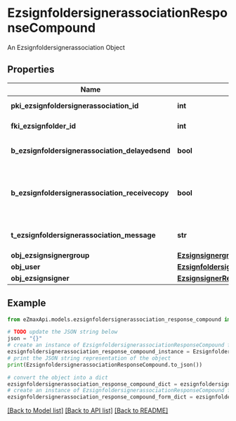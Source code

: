 # EzsignfoldersignerassociationResponseCompound

An Ezsignfoldersignerassociation Object

## Properties

Name | Type | Description | Notes
------------ | ------------- | ------------- | -------------
**pki_ezsignfoldersignerassociation_id** | **int** | The unique ID of the Ezsignfoldersignerassociation | 
**fki_ezsignfolder_id** | **int** | The unique ID of the Ezsignfolder | 
**b_ezsignfoldersignerassociation_delayedsend** | **bool** | If this flag is true the signatory is part of a delayed send. | 
**b_ezsignfoldersignerassociation_receivecopy** | **bool** | If this flag is true. The signatory will receive a copy of every signed Ezsigndocument even if it ain&#39;t required to sign the document. | 
**t_ezsignfoldersignerassociation_message** | **str** | A custom text message that will be added to the email sent. | 
**obj_ezsignsignergroup** | [**EzsignsignergroupResponseCompound**](EzsignsignergroupResponseCompound.md) |  | [optional] 
**obj_user** | [**EzsignfoldersignerassociationResponseCompoundUser**](EzsignfoldersignerassociationResponseCompoundUser.md) |  | [optional] 
**obj_ezsignsigner** | [**EzsignsignerResponseCompound**](EzsignsignerResponseCompound.md) |  | [optional] 

## Example

```python
from eZmaxApi.models.ezsignfoldersignerassociation_response_compound import EzsignfoldersignerassociationResponseCompound

# TODO update the JSON string below
json = "{}"
# create an instance of EzsignfoldersignerassociationResponseCompound from a JSON string
ezsignfoldersignerassociation_response_compound_instance = EzsignfoldersignerassociationResponseCompound.from_json(json)
# print the JSON string representation of the object
print(EzsignfoldersignerassociationResponseCompound.to_json())

# convert the object into a dict
ezsignfoldersignerassociation_response_compound_dict = ezsignfoldersignerassociation_response_compound_instance.to_dict()
# create an instance of EzsignfoldersignerassociationResponseCompound from a dict
ezsignfoldersignerassociation_response_compound_form_dict = ezsignfoldersignerassociation_response_compound.from_dict(ezsignfoldersignerassociation_response_compound_dict)
```
[[Back to Model list]](../README.md#documentation-for-models) [[Back to API list]](../README.md#documentation-for-api-endpoints) [[Back to README]](../README.md)


